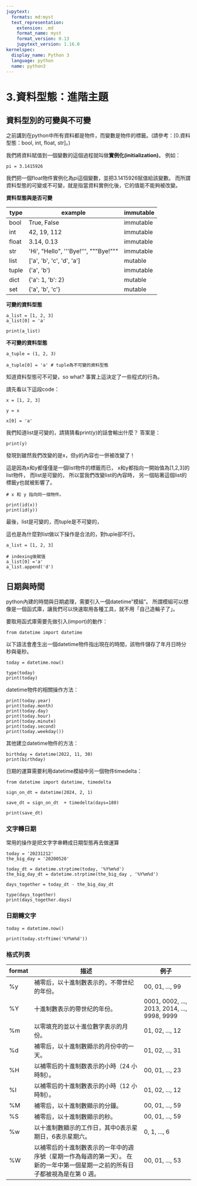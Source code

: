 ```yaml
---
jupytext:
  formats: md:myst
  text_representation:
    extension: .md
    format_name: myst
    format_version: 0.13
    jupytext_version: 1.16.0
kernelspec:
  display_name: Python 3
  language: python
  name: python3
---
```


# 3.資料型態：進階主題

## 資料型別的可變與不可變

之前講到在python中所有資料都是物件，而變數是物件的標籤。(請參考：[0.資料型態：bool, int, float, str]。)

我們將資料賦值到一個變數的這個過程就叫做**實例化(initialization)**。
例如：

```
pi = 3.1415926
```

我們把一個float物件實例化為pi這個變數，並把3.1415926賦值給該變數。
而所謂資料型態的可變或不可變，就是指當資料實例化後，它的值能不能夠被改變。

**資料型態與是否可變**

| type | example | immutable |
| --- | --- | --- |
| bool | True, False | immutable |
| int | 42, 19, 112 | immutable |
| float | 3.14, 0.13 | immutable |
| str | 'Hi', "Hello", '''Bye!''', """Bye!""" | immutable |
| list | ['a', 'b', 'c', 'd', 'a'] | mutable |
| tuple | ('a', 'b') | immutable |
| dict | {'a': 1, 'b': 2} | mutable |
| set | {'a', 'b', 'c'} | mutable |

**可變的資料型態**

```{code-cell}
a_list = [1, 2, 3]
a_list[0] = 'a'

print(a_list)
```

**不可變的資料型態**

```{code-cell}
a_tuple = (1, 2, 3)

a_tuple[0] = 'a' # tuple為不可變的資料型態
```

知道資料型態可不可變，so what?
事實上這決定了一些程式的行為。

請先看以下這段code：

```{code-cell}
x = [1, 2, 3]

y = x

x[0] = 'a'
```

我們知道list是可變的，請猜猜看print(y)的話會輸出什麼？
答案是：

```{code-cell}
print(y)
```

發現到雖然我們改變的是x，但y的內容也一併被改變了！

這是因為x和y都僅僅是一個list物件的標籤而已，
x和y都指向一開始值為[1,2,3]的list物件，
而list是可變的，
所以當我們改變list的內容時，
另一個貼著這個list的標籤y也就被影響了。

```{code-cell}
# x 和 y 指向同一個物件。

print(id(x))
print(id(y))
```

最後，list是可變的，而tuple是不可變的，

這也是為什麼對list做以下操作是合法的，對tuple卻不行。

```{code-cell}
a_list = [1, 2, 3]

# indexing後賦值
a_list[0] ='a'
a_list.append('d')

```

## 日期與時間

python內建的時間與日期處理，需要引入一個datetime”模組”。
所謂模組可以想像是一個函式庫，讓我們可以快速取用各種工具，就不用「自己造輪子了」。

要取用函式庫需要先做引入(import)的動作：

```{code-cell}
from datetime import datetime
```

以下語法會產生出一個datetime物件指出現在的時間，該物件儲存了年月日時分秒與毫秒。

```{code-cell}
today = datetime.now()

type(today)
print(today)
```

datetime物件的相關操作方法：

```{code-cell}
print(today.year)
print(today.month)
print(today.day)
print(today.hour)
print(today.minute)
print(today.second)
print(today.weekday())
```

其他建立datetime物件的方法：

```{code-cell}
birthday = datetime(2022, 11, 30)
print(birthday)
```

日期的運算需要利用datetime模組中另一個物件timedelta：

```{code-cell}
from datetime import datetime, timedelta

sign_on_dt = datetime(2024, 2, 1)

save_dt = sign_on_dt  + timedelta(days=180)

print(save_dt)
```

### 文字轉日期

常用的操作是把文字字串轉成日期型態再去做運算

```{code-cell}
today = '20231212'
the_big_day = '20200520'

today_dt = datetime.strptime(today, '%Y%m%d')
the_big_day_dt = datetime.strptime(the_big_day , '%Y%m%d')

days_together = today_dt - the_big_day_dt 

type(days_together)
print(days_together.days)
```

### 日期轉文字

```{code-cell}
today = datetime.now()

print(today.strftime('%Y%m%d'))

```

### 格式列表

| format | 描述 | 例子 |
| --- | --- | --- |
| %y | 補零后，以十進制數表示的，不帶世纪的年份。 | 00, 01, ..., 99 |
| %Y | 十進制數表示的帶世纪的年份。 | 0001, 0002, ..., 2013, 2014, ..., 9998, 9999 |
| %m | 以零填充的並以十進位數字表示的月份。 | 01, 02, ..., 12 |
| %d | 補零后，以十進制數顯示的月份中的一天。 | 01, 02, ..., 31 |
| %H | 以補零后的十進制数表示的小時（24 小時制）。 | 00, 01, ..., 23 |
| %I | 以補零后的十進制數表示的小時（12 小時制）。 | 01, 02, ..., 12 |
| %M | 補零后，以十進制數顯示的分鐘。 | 00, 01, ..., 59 |
| %S | 補零后，以十進制數顯示的秒。 | 00, 01, ..., 59 |
| %w | 以十進制數顯示的工作日，其中0表示星期日，6表示星期六。 | 0, 1, ..., 6 |
| %W | 以補零后的十進制數表示的一年中的週序號（星期一作為每週的第一天）。 在新的一年中第一個星期一之前的所有日子都被視為是在第 0 週。 | 00, 01, ..., 53 |
